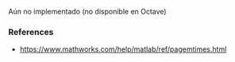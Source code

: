 Aún no implementado (no disponible en Octave)

### References

- https://www.mathworks.com/help/matlab/ref/pagemtimes.html
